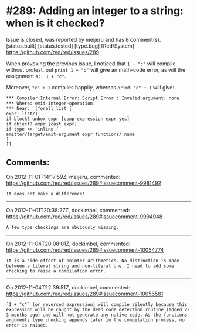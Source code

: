 
#289: Adding an integer to a string: when is it checked?
================================================================================
Issue is closed, was reported by meijeru and has 8 comment(s).
[status.built] [status.tested] [type.bug] [Red/System]
<https://github.com/red/red/issues/289>

When provoking the previous issue, I noticed that `1 + "c"` will compile without protest, but `print 1 + "c"` will give an math-code error, as will the assignment `a:  1 + "c"`. 

Moreover, `"c" + 1` compiles happily, whereas `print "c" + 1` will give:

```
*** Compiler Internal Error: Script Error : Invalid argument: none
*** Where: emit-integer-operation
*** Near:  [forall list [
expr: list/1
if block? unbox expr [comp-expression expr yes]
if object? expr [cast expr]
if type <> 'inline [
emitter/target/emit-argument expr functions/:name
]
]]
```



Comments:
--------------------------------------------------------------------------------

On 2012-11-01T14:17:59Z, meijeru, commented:
<https://github.com/red/red/issues/289#issuecomment-9981492>

    It does not make a difference!

--------------------------------------------------------------------------------

On 2012-11-01T20:38:27Z, dockimbel, commented:
<https://github.com/red/red/issues/289#issuecomment-9994948>

    A few type checkings are obviously missing.

--------------------------------------------------------------------------------

On 2012-11-04T20:08:01Z, dockimbel, commented:
<https://github.com/red/red/issues/289#issuecomment-10054774>

    It is a side-effect of pointer arithmetics. No distinction is made between a literal string and non-literal one. I need to add some checking to raise a compilation error.

--------------------------------------------------------------------------------

On 2012-11-04T22:39:51Z, dockimbel, commented:
<https://github.com/red/red/issues/289#issuecomment-10056581>

    `1 + "c"` (or reversed expression) will compile silently because this expression will be caught by the dead code detection routine (added 2-3 months ago) and will not generate any native code. As the functions arguments type checking appends later in the compilation process, no error is raised.

